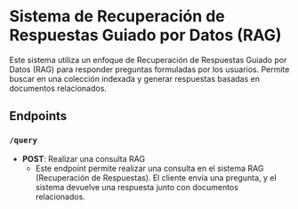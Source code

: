 # Sistema de Recuperación de Respuestas Guiado por Datos (RAG)

Este sistema utiliza un enfoque de Recuperación de Respuestas Guiado por Datos (RAG) para responder preguntas formuladas por los usuarios. Permite buscar en una colección indexada y generar respuestas basadas en documentos relacionados.

## Endpoints
### `/query`
- **POST**: Realizar una consulta RAG
  - Este endpoint permite realizar una consulta en el sistema RAG (Recuperación de Respuestas). El cliente envía una pregunta, y el sistema devuelve una respuesta junto con documentos relacionados.
